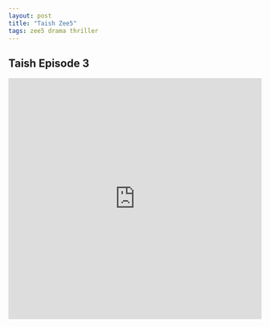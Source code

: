 ```yaml
---
layout: post
title: "Taish Zee5"
tags: zee5 drama thriller
---
```



## Taish Episode 3

<div class="responsive-container">
<iframe src="https://drive.google.com/file/d/1qn3ZmT5kj15gzWJ1uLWZZdEMYnKtuLNO/preview" frameborder="0" marginwidth="0" marginheight="0" scrolling="NO" width="100%" height="480" allowfullscreen=""></iframe>
<div style="width: 80px; height: 80px; position: absolute; opacity: 0; right: 0px; top: 0px;"> </div></div>


<script data-ad-client="ca-pub-8367357551397143" async src="https://pagead2.googlesyndication.com/pagead/js/adsbygoogle.js"></script>